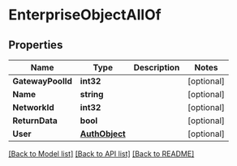 # EnterpriseObjectAllOf

## Properties

Name | Type | Description | Notes
------------ | ------------- | ------------- | -------------
**GatewayPoolId** | **int32** |  | [optional] 
**Name** | **string** |  | [optional] 
**NetworkId** | **int32** |  | [optional] 
**ReturnData** | **bool** |  | [optional] 
**User** | [**AuthObject**](auth_object.md) |  | [optional] 

[[Back to Model list]](../README.md#documentation-for-models) [[Back to API list]](../README.md#documentation-for-api-endpoints) [[Back to README]](../README.md)


